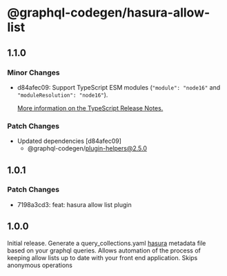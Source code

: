 # @graphql-codegen/hasura-allow-list

## 1.1.0

### Minor Changes

- d84afec09: Support TypeScript ESM modules (`"module": "node16"` and `"moduleResolution": "node16"`).

  [More information on the TypeScript Release Notes.](https://devblogs.microsoft.com/typescript/announcing-typescript-4-7/#ecmascript-module-support-in-node-js)

### Patch Changes

- Updated dependencies [d84afec09]
  - @graphql-codegen/plugin-helpers@2.5.0

## 1.0.1

### Patch Changes

- 7198a3cd3: feat: hasura allow list plugin

## 1.0.0

Initial release. Generate a query_collections.yaml [hasura](https://hasura.io/docs/latest/graphql/cloud/security/allow-lists.html) metadata file based on your graphql queries. Allows automation of the process of keeping allow lists up to date with your front end application.
Skips anonymous operations
